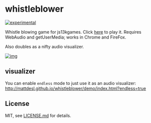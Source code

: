 # whistleblower

[![experimental](http://badges.github.io/stability-badges/dist/experimental.svg)](http://github.com/badges/stability-badges)

Whistle blowing game for js13kgames. Click [here](http://mattdesl.github.io/whistleblower/demo/) to play it. Requires WebAudio and getUserMedia; works in Chrome and FireFox.

Also doubles as a nifty audio visualizer. 

[![img](http://i.imgur.com/EnWCepy.png)](http://mattdesl.github.io/whistleblower/demo/)

## visualizer

You can enable `endless` mode to just use it as an audio visualizer:  
http://mattdesl.github.io/whistleblower/demo/index.html?endless=true

## License

MIT, see [LICENSE.md](http://github.com/mattdesl/whistleblower/blob/master/LICENSE.md) for details.
